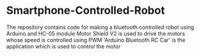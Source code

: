 # Smartphone-Controlled-Robot
The repository contains code for making a bluetooth controlled robot using Arduino and HC-05 module
Motor Shield V2 is used to drive the motors whose speed is controlled using PWM
'Arduino Bluetooth RC Car' is the application which is used to control the motor
